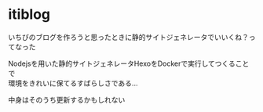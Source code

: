 # itiblog

いちびのブログを作ろうと思ったときに静的サイトジェネレータでいいくね？ってなった

Nodejsを用いた静的サイトジェネレータHexoをDockerで実行してつくることで  
環境をきれいに保てるすばらしさである...

中身はそのうち更新するかもしれない
